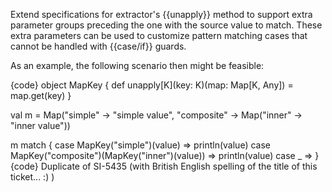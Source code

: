 Extend specifications for extractor's {{unapply}} method to support extra parameter groups preceding the one with the source value to match. These extra parameters can be used to customize pattern matching cases that cannot be handled with {{case/if}} guards.

As an example, the following scenario then might be feasible:


{code}
object MapKey {
  def unapply[K](key: K)(map: Map[K, Any]) = map.get(key)
}

val m = Map("simple" → "simple value", "composite" → Map("inner" → "inner value"))

m match {
  case MapKey("simple")(value) ⇒ println(value)
  case MapKey("composite")(MapKey("inner")(value)) ⇒ println(value)
  case _ ⇒
}
{code}
Duplicate of SI-5435 (with British English spelling of the title of this ticket... :) )
